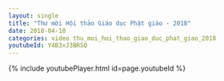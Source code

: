 ```yaml
---
layout: single
title: "Thư mời Hội thảo Giáo dục Phật giáo - 2018"
date: 2018-04-10
categories: video thu_moi_hoi_thao_giao_duc_phat_giao_2018
youtubeId: Y4B3xJ3BRSQ
---
```


{% include youtubePlayer.html id=page.youtubeId %}